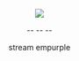 



<p align="center">
<img src="https://pbs.twimg.com/media/GpNXlkpbMAAkWV4?format=jpg&name=240x240" <p/>
  
  
<p align="center">
-- -- --

<p align="center">
stream empurple


